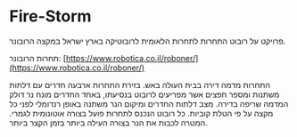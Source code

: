 # Fire-Storm
פרויקט על רובוט התחרות לתחרות הלאומית לרובוטיקה בארץ ישראל במקצה הרובונר.

תחרות הרובונר:
[https://www.robotica.co.il/roboner/](https://www.robotica.co.il/roboner/)

התחרות מדמה דירה בבית העולה באש. בזירת התחרות ארבעה חדרים עם דלתות משתנות ומספר חפצים אשר מפריעים לרובוט בנסיעתו, באחד החדרים מונח נר דולק המדמה שריפה בדירה. מצב דלתות החדרים ומיקום הנר משתנה באופן רנדומלי לפני כל מקצה על פי הטלת קוביות. כל רובוט הנכנס לתחרות פועל בצורה אוטונומית לגמרי. המטרה לכבות את הנר בצורה העילה ביותר בזמן הקצר ביותר.
